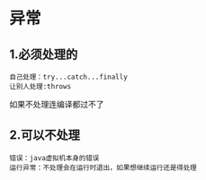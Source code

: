 # 异常
## 1.必须处理的
    自己处理：try...catch...finally
    让别人处理:throws
如果不处理连编译都过不了
## 2.可以不处理
    错误：java虚拟机本身的错误
    运行异常：不处理会在运行时退出，如果想继续运行还是得处理
  
